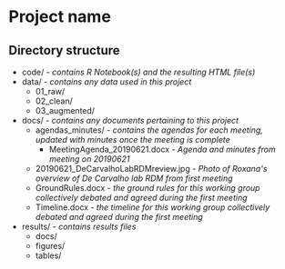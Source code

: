 # Project name

## Directory structure

* code/ - _contains R Notebook(s) and the resulting HTML file(s)_
* data/ - _contains any data used in this project_
  * 01_raw/
  * 02_clean/
  * 03_augmented/
* docs/ - _contains any documents pertaining to this project_
  * agendas_minutes/ - _contains the agendas for each meeting, updated with minutes once the meeting is complete_
    * MeetingAgenda_20190621.docx - _Agenda and minutes from meeting on 20190621_
  * 20190621_DeCarvalhoLabRDMreview.jpg - _Photo of Roxana's overview of De Carvalho lab RDM from first meeting_
  * GroundRules.docx - _the ground rules for this working group collectively debated and agreed during the first meeting_
  * Timeline.docx - _the timeline for this working group collectively debated and agreed during the first meeting_
* results/ - _contains results files_
  * docs/
  * figures/
  * tables/